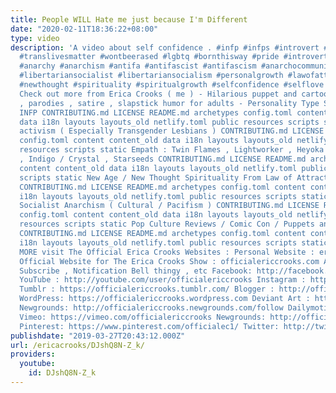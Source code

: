 ```yaml
---
title: People WILL Hate me just because I'm Different
date: "2020-02-11T18:36:22+08:00"
type: video
description: 'A video about self confidence . #infp #infps #introvert #lgbt #transgender
  #translivesmatter #wontbeerased #lgbtq #bornthisway #pride #introverts #anarchist
  #anarchy #anarchism #antifa #antifascist #antifascism #anarchocommunist #anarchocommunism
  #libertariansocialist #libertariansocialism #personalgrowth #lawofattraction #newage
  #newthought #spirituality #spiritualgrowth #selfconfidence #selflove #psychology
  Check out more from Erica Crooks ( me ) - Hilarious puppet and cartoon dark comedy
  , parodies , satire , slapstick humor for adults - Personality Type Science , mostly
  INFP CONTRIBUTING.md LICENSE README.md archetypes config.toml content content_old
  data i18n layouts layouts_old netlify.toml public resources scripts static LGBTQ+
  activism ( Especially Transgender Lesbians ) CONTRIBUTING.md LICENSE README.md archetypes
  config.toml content content_old data i18n layouts layouts_old netlify.toml public
  resources scripts static Empath : Twin Flames , Lightworker , Heyoka , Old Soul
  , Indigo / Crystal , Starseeds CONTRIBUTING.md LICENSE README.md archetypes config.toml
  content content_old data i18n layouts layouts_old netlify.toml public resources
  scripts static New Age / New Thought Spirituality From Law of Attraction to 5D Earth
  CONTRIBUTING.md LICENSE README.md archetypes config.toml content content_old data
  i18n layouts layouts_old netlify.toml public resources scripts static Libertarian
  Socialist Anarchism ( Cultural / Pacifism ) CONTRIBUTING.md LICENSE README.md archetypes
  config.toml content content_old data i18n layouts layouts_old netlify.toml public
  resources scripts static Pop Culture Reviews / Comic Con / Puppets and Cartoon Animation
  CONTRIBUTING.md LICENSE README.md archetypes config.toml content content_old data
  i18n layouts layouts_old netlify.toml public resources scripts static AND MORE FOR
  MORE visit The Official Erica Crooks Websites : Personal Website : ericacrooks.com
  Official Website for The Erica Crooks Show : officialericcrooks.com Also Like ,
  Subscribe , Notification Bell thingy , etc Facebook: http://facebook.com/officialericcrooks
  YouTube : http://youtube.com/user/officialericcrooks Instagram : http://Instagram.com/officialericcrooks/
  Tumblr : https://officialericcrooks.tumblr.com/ Blogger : http://officialericcrooks.blogspot.com/
  WordPress: https://officialericcrooks.wordpress.com Deviant Art : https://www.deviantart.com/officialericcrooks
  Newgrounds: http://officialericcrooks.newgrounds.com/follow Dailymotion : http://www.dailymotion.com/user/officialericcrooks/1
  Vimeo: https://vimeo.com/officialericcrooks Newgrounds: http://officialericcrooks.newgrounds.com
  Pinterest: https://www.pinterest.com/officialec1/ Twitter: http://twitter.com/crooks_erica'
publishdate: "2019-03-27T20:43:12.000Z"
url: /ericacrooks/DJshQ8N-Z_k/
providers:
  youtube:
    id: DJshQ8N-Z_k
---
```

